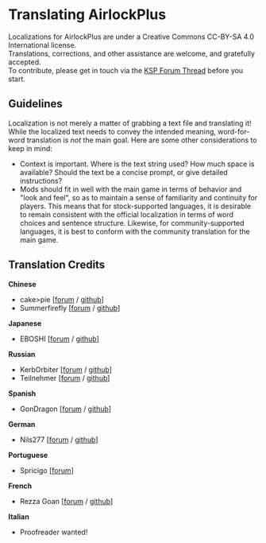 Translating AirlockPlus
=======================

Localizations for AirlockPlus are under a Creative Commons CC-BY-SA 4.0 International license.  
Translations, corrections, and other assistance are welcome, and gratefully accepted.  
To contribute, please get in touch via the [KSP Forum Thread](http://forum.kerbalspaceprogram.com/index.php?showtopic=160268) before you start.


Guidelines
----------
Localization is not merely a matter of grabbing a text file and translating it!  While the localized text needs to convey the intended meaning, word-for-word translation is *not* the main goal.  Here are some other considerations to keep in mind:
- Context is important.  Where is the text string used?  How much space is available?  Should the text be a concise prompt, or give detailed instructions?
- Mods should fit in well with the main game in terms of behavior and "look and feel", so as to maintain a sense of familiarity and continuity for players.  This means that for stock-supported languages, it is desirable to remain consistent with the official localization in terms of word choices and sentence structure.  Likewise, for community-supported languages, it is best to conform with the community translation for the main game.


Translation Credits
-------------------

**Chinese**
* cake>pie [[forum](http://forum.kerbalspaceprogram.com/index.php?/profile/69278-cakepie/) / [github](https://github.com/cake-pie)]
* Summerfirefly [[forum](http://forum.kerbalspaceprogram.com/index.php?/profile/107915-summerfirefly/) / [github](https://github.com/Summerfirefly)]

**Japanese**
* EBOSHI [[forum](http://forum.kerbalspaceprogram.com/index.php?/profile/165938-eboshi/) / [github](https://github.com/eboshi2525)]

**Russian**
* KerbOrbiter [[forum](http://forum.kerbalspaceprogram.com/index.php?/profile/58103-kerborbiter/) / [github](https://github.com/Metadorius)]
* Teilnehmer [[forum](http://forum.kerbalspaceprogram.com/index.php?/profile/143330-teilnehmer/) / [github](https://github.com/formicant)]

**Spanish**
* GonDragon [[forum](http://forum.kerbalspaceprogram.com/index.php?/profile/174274-gondragon/) / [github](https://github.com/GonDragon)]

**German**
* Nils277 [[forum](https://forum.kerbalspaceprogram.com/index.php?/profile/122414-nils277/) / [github](https://github.com/Nils277)]

**Portuguese**
* Spricigo [[forum](https://forum.kerbalspaceprogram.com/index.php?/profile/166502-spricigo/)]

**French**
* Rezza Goan [[forum](https://forum.kerbalspaceprogram.com/index.php?/profile/186644-rezza-goan/) / [github](https://github.com/Rezzagoan)]

**Italian**
* Proofreader wanted!
